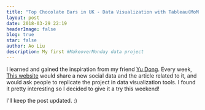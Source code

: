 ```yaml
---
title: "Top Chocolate Bars in UK - Data Visualization with Tableau(MoM 3/29) "
layout: post
date: 2018-03-29 22:19
headerImage: false
blog: true
star: false
author: Ao Liu
description: My first #MakeoverMonday data project
---
```

 
I learned and gained the inspiration from my friend [Yu Dong](yudong-94.github.io/personal-website). Every week, [This website](http://www.makeovermonday.co.uk/) would share a new social data and the article related to it, and would ask people to replicate the project in data visualization tools. I found it pretty interesting so I decided to give it a try this weekend!

I'll keep the post updated. :)


